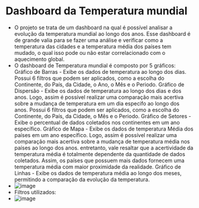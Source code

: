 # Dashboard da Temperatura mundial
- O projeto se trata de um dashboard na qual é possível analisar a evolução da temperatura mundial ao longo dos anos. Esse dashboard é de grande valia para se fazer uma análise e verificar como a temperatura das cidades e a temperatura média dos países tem mudado, o qual isso pode ou não estar correlacionado com o aquecimento global.
-  O dashboard de Temperatura mundial é composto por 5 gráficos:
  Gráfico de Barras - Exibe os dados de temperatura ao longo dos dias. Possui 6 filtros que podem ser aplicados, como a escolha do Continente, do País, da Cidade, o Ano, o Mês e o Periodo.
  Gráfico de Dispersão - Exibe os dados de temperatura ao longo dos dias e dos anos. Logo, assim é possível realizar uma comparação mais acertiva sobre a mudança de temperatura em um dia especifo ao longo dos anos. Possui 6 filtros que podem ser aplicados, como a escolha do Continente, do País, da Cidade, o Mês e o Periodo.
  Gráfico de Setores - Exibe o percentual de dados coletados nos continentes em um ano específico.
  Gráfico de Mapa - Exibe os dados de temperatura Média dos países em um ano específico. Logo, assim é possível realizar uma comparação mais acertiva sobre a mudança de temperatura média nos países ao longo dos anos. entretanto, vale resaltar que a acertividade da temperatura média é totalmente dependente da quantidade de dados coletados. Assim, os países que possuem mais dados fornecem uma temperatura média com maior proximidade da realidade.
  Gráfico de Linhas - Exibe os dados de temperatura média ao longo dos meses, permitindo a comparação da evolução da temperatura.
- ![image](https://github.com/tiago-orozimbo/Desafio-Python/assets/166767028/9217f52b-58a7-49cc-a901-6c3e1ef84266)
- Filtros utilizados:
- ![image](https://github.com/tiago-orozimbo/Desafio-Python/assets/166767028/6d8c394c-e760-49b0-9b0a-5e48e9ba6ad2)
 
